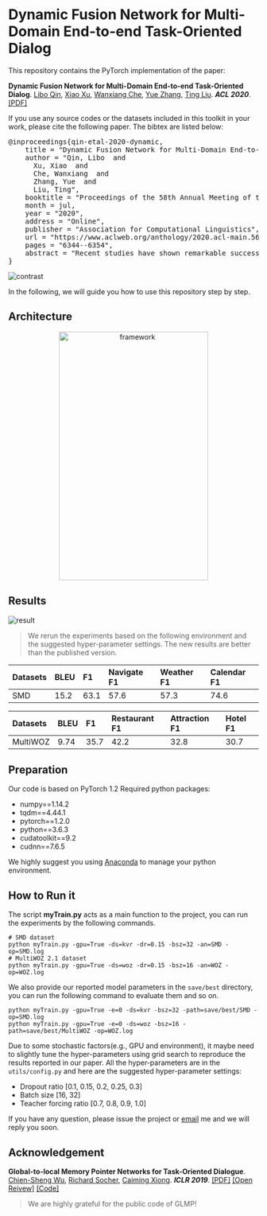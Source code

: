 # Dynamic Fusion Network for Multi-Domain End-to-end Task-Oriented Dialog

This repository contains the PyTorch implementation of the paper: 

**Dynamic Fusion Network for Multi-Domain End-to-end Task-Oriented Dialog**. [Libo Qin](http://ir.hit.edu.cn/~lbqin/), [Xiao Xu](https://looperxx.github.io/), [Wanxiang Che](http://ir.hit.edu.cn/~car/chinese.htm), [Yue Zhang](https://frcchang.github.io/), [Ting Liu](http://ir.hit.edu.cn/~liuting/). ***ACL 2020***. [[PDF]](https://www.aclweb.org/anthology/2020.acl-main.565/)

If you use any source codes or the datasets included in this toolkit in your work, please cite the following paper. The bibtex are listed below:

<pre>
@inproceedings{qin-etal-2020-dynamic,
    title = "Dynamic Fusion Network for Multi-Domain End-to-end Task-Oriented Dialog",
    author = "Qin, Libo  and
      Xu, Xiao  and
      Che, Wanxiang  and
      Zhang, Yue  and
      Liu, Ting",
    booktitle = "Proceedings of the 58th Annual Meeting of the Association for Computational Linguistics",
    month = jul,
    year = "2020",
    address = "Online",
    publisher = "Association for Computational Linguistics",
    url = "https://www.aclweb.org/anthology/2020.acl-main.565",
    pages = "6344--6354",
    abstract = "Recent studies have shown remarkable success in end-to-end task-oriented dialog system. However, most neural models rely on large training data, which are only available for a certain number of task domains, such as navigation and scheduling. This makes it difficult to scalable for a new domain with limited labeled data. However, there has been relatively little research on how to effectively use data from all domains to improve the performance of each domain and also unseen domains. To this end, we investigate methods that can make explicit use of domain knowledge and introduce a shared-private network to learn shared and specific knowledge. In addition, we propose a novel Dynamic Fusion Network (DF-Net) which automatically exploit the relevance between the target domain and each domain. Results show that our models outperforms existing methods on multi-domain dialogue, giving the state-of-the-art in the literature. Besides, with little training data, we show its transferability by outperforming prior best model by 13.9{\%} on average.",
}
</pre>
![contrast](img/contrast.png)

In the following, we will guide you how to use this repository step by step.

## Architecture

<div align=center><img src="img/framework.png"  alt="framework" width="300" height="500"  /></div>

## Results

![result](img/result.png)

> We rerun the experiments based on the following environment and the suggested hyper-parameter settings. The new results are better than the published version.

|Datasets|BLEU|F1|Navigate F1|Weather F1|Calendar F1|
|:----|:----|:----|:----|:----|:----|
|SMD|15.2|63.1|57.6|57.3|74.6|

|Datasets|BLEU|F1|Restaurant F1|Attraction F1|Hotel F1|
|:----|:----|:----|:----|:----|:----|
|MultiWOZ|9.74|35.7|42.2|32.8|30.7|


## Preparation

Our code is based on PyTorch 1.2 Required python packages:

-   numpy==1.14.2
-   tqdm==4.44.1
-   pytorch==1.2.0
-   python==3.6.3
-   cudatoolkit==9.2
-   cudnn==7.6.5

We highly suggest you using [Anaconda](https://www.anaconda.com/) to manage your python environment.

## How to Run it

The script **myTrain.py** acts as a main function to the project, you can run the experiments by the following commands.

```Shell
# SMD dataset
python myTrain.py -gpu=True -ds=kvr -dr=0.15 -bsz=32 -an=SMD -op=SMD.log
# MultiWOZ 2.1 dataset
python myTrain.py -gpu=True -ds=woz -dr=0.15 -bsz=16 -an=WOZ -op=WOZ.log
```

We also provide our reported model parameters in the `save/best` directory, you can run the following command to evaluate them and so on.

```SHELL
python myTrain.py -gpu=True -e=0 -ds=kvr -bsz=32 -path=save/best/SMD -op=SMD.log
python myTrain.py -gpu=True -e=0 -ds=woz -bsz=16 -path=save/best/MultiWOZ -op=WOZ.log
```

Due to some stochastic factors(e.g., GPU and environment), it maybe need to slightly tune the hyper-parameters using grid search to reproduce the results reported in our paper. All the hyper-parameters are in the `utils/config.py` and here are the suggested hyper-parameter settings:

-   Dropout ratio [0.1, 0.15, 0.2, 0.25, 0.3]
-   Batch size [16, 32]
-   Teacher forcing ratio [0.7, 0.8, 0.9, 1.0]

If you have any question, please issue the project or [email](mailto:xxu@ir.hit.edu.cn) me and we will reply you soon.

## Acknowledgement

**Global-to-local Memory Pointer Networks for Task-Oriented Dialogue**. [Chien-Sheng Wu](https://jasonwu0731.github.io/), [Richard Socher](https://www.socher.org/), [Caiming Xiong](http://www.stat.ucla.edu/~caiming/). ***ICLR 2019***. [[PDF]](https://arxiv.org/abs/1901.04713) [[Open Reivew]](https://openreview.net/forum?id=ryxnHhRqFm) [[Code]](https://github.com/jasonwu0731/GLMP)

>   We are highly grateful for the public code of GLMP!